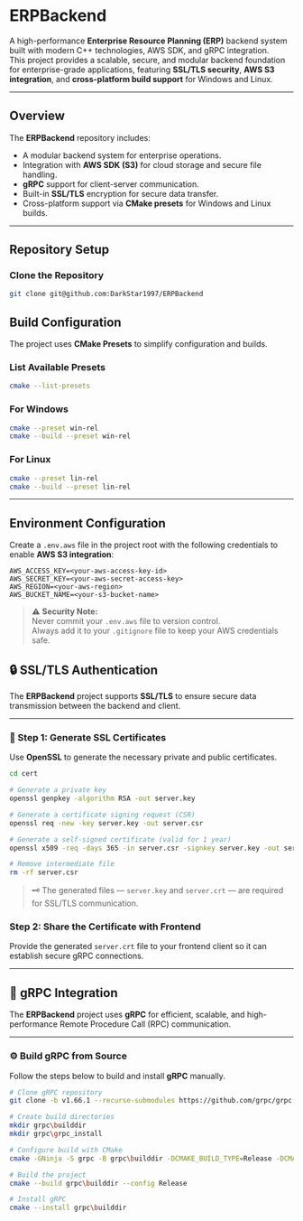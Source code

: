 # ERPBackend

A high-performance **Enterprise Resource Planning (ERP)** backend system built with modern C++ technologies, AWS SDK, and gRPC integration.  
This project provides a scalable, secure, and modular backend foundation for enterprise-grade applications, featuring **SSL/TLS security**, **AWS S3 integration**, and **cross-platform build support** for Windows and Linux.

---

##  Overview

The **ERPBackend** repository includes:
- A modular backend system for enterprise operations.
- Integration with **AWS SDK (S3)** for cloud storage and secure file handling.
- **gRPC** support for client-server communication.
- Built-in **SSL/TLS** encryption for secure data transfer.
- Cross-platform support via **CMake presets** for Windows and Linux builds.

---

##  Repository Setup

### Clone the Repository

```bash
git clone git@github.com:DarkStar1997/ERPBackend
```
##  Build Configuration

The project uses **CMake Presets** to simplify configuration and builds.

### List Available Presets
```bash
cmake --list-presets
```
### For Windows
```bash
cmake --preset win-rel
cmake --build --preset win-rel
```
### For Linux
```bash
cmake --preset lin-rel
cmake --build --preset lin-rel
```
---
##  **Environment Configuration**

Create a `.env.aws` file in the project root with the following credentials to enable **AWS S3 integration**:

```env
AWS_ACCESS_KEY=<your-aws-access-key-id>
AWS_SECRET_KEY=<your-aws-secret-access-key>
AWS_REGION=<your-aws-region>
AWS_BUCKET_NAME=<your-s3-bucket-name>
```
> ⚠️ **Security Note:**  
> Never commit your `.env.aws` file to version control.  
> Always add it to your `.gitignore` file to keep your AWS credentials safe.

## 🔒 SSL/TLS Authentication

The **ERPBackend** project supports **SSL/TLS** to ensure secure data transmission between the backend and client.

---

### 🧩 Step 1: Generate SSL Certificates

Use **OpenSSL** to generate the necessary private and public certificates.

```bash
cd cert

# Generate a private key
openssl genpkey -algorithm RSA -out server.key

# Generate a certificate signing request (CSR)
openssl req -new -key server.key -out server.csr

# Generate a self-signed certificate (valid for 1 year)
openssl x509 -req -days 365 -in server.csr -signkey server.key -out server.crt

# Remove intermediate file
rm -rf server.csr
```
> 🗝️ The generated files — `server.key` and `server.crt` — are required for SSL/TLS communication.

### Step 2: Share the Certificate with Frontend

Provide the generated `server.crt` file to your frontend client so it can establish secure gRPC connections.


---
## 🧠 gRPC Integration

The **ERPBackend** project uses **gRPC** for efficient, scalable, and high-performance Remote Procedure Call (RPC) communication.

---

### ⚙️ Build gRPC from Source

Follow the steps below to build and install **gRPC** manually.

```bash
# Clone gRPC repository
git clone -b v1.66.1 --recurse-submodules https://github.com/grpc/grpc

# Create build directories
mkdir grpc\builddir
mkdir grpc\grpc_install

# Configure build with CMake
cmake -GNinja -S grpc -B grpc\builddir -DCMAKE_BUILD_TYPE=Release -DCMAKE_INSTALL_PREFIX=grpc\grpc_install -DABSL_PROPAGATE_CXX_STD=ON -DABSL_ENABLE_INSTALL=ON

# Build the project
cmake --build grpc\builddir --config Release

# Install gRPC
cmake --install grpc\builddir

